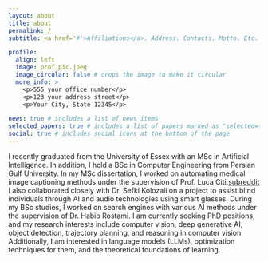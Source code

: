 ```yaml
---
layout: about
title: about
permalink: /
subtitle: <a href='#'>Affiliations</a>. Address. Contacts. Motto. Etc.

profile:
  align: left
  image: prof_pic.jpeg
  image_circular: false # crops the image to make it circular
  more_info: >
    <p>555 your office number</p>
    <p>123 your address street</p>
    <p>Your City, State 12345</p>

news: true # includes a list of news items
selected_papers: true # includes a list of papers marked as "selected={true}"
social: true # includes social icons at the bottom of the page
---
```


I recently graduated from the University of Essex with an MSc in Artificial Intelligence. In addition, I hold a BSc in Computer Engineering from Persian Gulf University. In my MSc dissertation, I worked on automating medical image captioning methods under the supervision of Prof. Luca Citi.[subreddit](http://reddit.com) I also collaborated closely with Dr. Sefki Kolozali on a project to assist blind individuals through AI and audio technologies using smart glasses. During my BSc studies, I worked on search engines with various AI methods under the supervision of Dr. Habib Rostami. I am currently seeking PhD positions, and my research interests include computer vision, deep generative AI, object detection, trajectory planning, and reasoning in computer vision. Additionally, I am interested in language models (LLMs), optimization techniques for them, and the theoretical foundations of learning.
